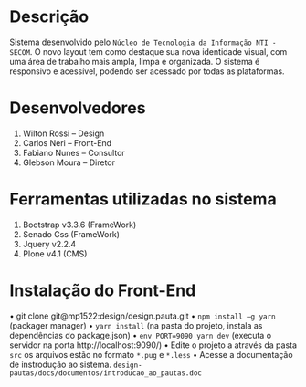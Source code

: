 # Descrição

Sistema desenvolvido pelo `Núcleo de Tecnologia da Informação NTI - SECOM`.
O novo layout tem como destaque sua nova identidade visual, com uma área de trabalho mais ampla, limpa e organizada. O sistema é responsivo e acessível, podendo ser acessado por todas as plataformas.

# Desenvolvedores

1.  Wilton Rossi – Design
2.  Carlos Neri – Front-End
3.  Fabiano Nunes – Consultor
4.  Glebson Moura – Diretor

# Ferramentas utilizadas no sistema

1.  Bootstrap v3.3.6 (FrameWork)
2.  Senado Css (FrameWork)
3.  Jquery v2.2.4
4.  Plone v4.1 (CMS)

# Instalação do Front-End

• git clone git@mp1522:design/design.pauta.git
• `npm install –g yarn` (packager manager)
• `yarn install` (na pasta do projeto, instala as dependências do package.json) 
• `env PORT=9090 yarn dev` (executa o servidor na porta http://localhost:9090/)
• Edite o projeto a através da pasta `src` os arquivos estão no formato `*.pug` e `*.less`
• Acesse a documentação de instrodução ao sistema. `design-pautas/docs/documentos/introducao_ao_pautas.doc` 
